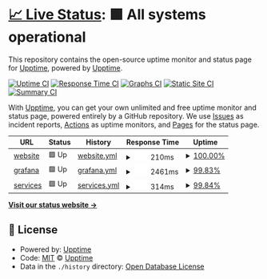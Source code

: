 # [📈 Live Status](https://upptime.github.io/upptime): <!--live status--> **🟩 All systems operational**

This repository contains the open-source uptime monitor and status page for [Upptime](https://upptime.js.org), powered by [Upptime](https://github.com/upptime/upptime).

[![Uptime CI](https://github.com/upptime/upptime/workflows/Uptime%20CI/badge.svg)](https://github.com/upptime/upptime/actions?query=workflow%3A%22Uptime+CI%22)
[![Response Time CI](https://github.com/upptime/upptime/workflows/Response%20Time%20CI/badge.svg)](https://github.com/upptime/upptime/actions?query=workflow%3A%22Response+Time+CI%22)
[![Graphs CI](https://github.com/upptime/upptime/workflows/Graphs%20CI/badge.svg)](https://github.com/upptime/upptime/actions?query=workflow%3A%22Graphs+CI%22)
[![Static Site CI](https://github.com/upptime/upptime/workflows/Static%20Site%20CI/badge.svg)](https://github.com/upptime/upptime/actions?query=workflow%3A%22Static+Site+CI%22)
[![Summary CI](https://github.com/upptime/upptime/workflows/Summary%20CI/badge.svg)](https://github.com/upptime/upptime/actions?query=workflow%3A%22Summary+CI%22)

With [Upptime](https://upptime.js.org), you can get your own unlimited and free uptime monitor and status page, powered entirely by a GitHub repository. We use [Issues](https://github.com/upptime/upptime/issues) as incident reports, [Actions](https://github.com/upptime/upptime/actions) as uptime monitors, and [Pages](https://upptime.github.io/upptime) for the status page.

<!--start: status pages-->
<!-- This summary is generated by Upptime (https://github.com/upptime/upptime) -->
<!-- Do not edit this manually, your changes will be overwritten -->
<!-- prettier-ignore -->
| URL | Status | History | Response Time | Uptime |
| --- | ------ | ------- | ------------- | ------ |
| <img alt="" src="https://icons.duckduckgo.com/ip3/www.k8s.it.ico" height="13"> [website](https://www.k8s.it) | 🟩 Up | [website.yml](https://github.com/lorenzogirardi/status/commits/HEAD/history/website.yml) | <details><summary><img alt="Response time graph" src="./graphs/website/response-time-week.png" height="20"> 210ms</summary><br><a href="https://status.k8s.it/history/website"><img alt="Response time 242" src="https://img.shields.io/endpoint?url=https%3A%2F%2Fraw.githubusercontent.com%2Florenzogirardi%2Fstatus%2FHEAD%2Fapi%2Fwebsite%2Fresponse-time.json"></a><br><a href="https://status.k8s.it/history/website"><img alt="24-hour response time 154" src="https://img.shields.io/endpoint?url=https%3A%2F%2Fraw.githubusercontent.com%2Florenzogirardi%2Fstatus%2FHEAD%2Fapi%2Fwebsite%2Fresponse-time-day.json"></a><br><a href="https://status.k8s.it/history/website"><img alt="7-day response time 210" src="https://img.shields.io/endpoint?url=https%3A%2F%2Fraw.githubusercontent.com%2Florenzogirardi%2Fstatus%2FHEAD%2Fapi%2Fwebsite%2Fresponse-time-week.json"></a><br><a href="https://status.k8s.it/history/website"><img alt="30-day response time 205" src="https://img.shields.io/endpoint?url=https%3A%2F%2Fraw.githubusercontent.com%2Florenzogirardi%2Fstatus%2FHEAD%2Fapi%2Fwebsite%2Fresponse-time-month.json"></a><br><a href="https://status.k8s.it/history/website"><img alt="1-year response time 244" src="https://img.shields.io/endpoint?url=https%3A%2F%2Fraw.githubusercontent.com%2Florenzogirardi%2Fstatus%2FHEAD%2Fapi%2Fwebsite%2Fresponse-time-year.json"></a></details> | <details><summary><a href="https://status.k8s.it/history/website">100.00%</a></summary><a href="https://status.k8s.it/history/website"><img alt="All-time uptime 99.97%" src="https://img.shields.io/endpoint?url=https%3A%2F%2Fraw.githubusercontent.com%2Florenzogirardi%2Fstatus%2FHEAD%2Fapi%2Fwebsite%2Fuptime.json"></a><br><a href="https://status.k8s.it/history/website"><img alt="24-hour uptime 100.00%" src="https://img.shields.io/endpoint?url=https%3A%2F%2Fraw.githubusercontent.com%2Florenzogirardi%2Fstatus%2FHEAD%2Fapi%2Fwebsite%2Fuptime-day.json"></a><br><a href="https://status.k8s.it/history/website"><img alt="7-day uptime 100.00%" src="https://img.shields.io/endpoint?url=https%3A%2F%2Fraw.githubusercontent.com%2Florenzogirardi%2Fstatus%2FHEAD%2Fapi%2Fwebsite%2Fuptime-week.json"></a><br><a href="https://status.k8s.it/history/website"><img alt="30-day uptime 100.00%" src="https://img.shields.io/endpoint?url=https%3A%2F%2Fraw.githubusercontent.com%2Florenzogirardi%2Fstatus%2FHEAD%2Fapi%2Fwebsite%2Fuptime-month.json"></a><br><a href="https://status.k8s.it/history/website"><img alt="1-year uptime 99.96%" src="https://img.shields.io/endpoint?url=https%3A%2F%2Fraw.githubusercontent.com%2Florenzogirardi%2Fstatus%2FHEAD%2Fapi%2Fwebsite%2Fuptime-year.json"></a></details>
| <img alt="" src="https://icons.duckduckgo.com/ip3/services.k8s.it.ico" height="13"> [grafana](https://services.k8s.it/grafana/?orgId=2) | 🟩 Up | [grafana.yml](https://github.com/lorenzogirardi/status/commits/HEAD/history/grafana.yml) | <details><summary><img alt="Response time graph" src="./graphs/grafana/response-time-week.png" height="20"> 2461ms</summary><br><a href="https://status.k8s.it/history/grafana"><img alt="Response time 749" src="https://img.shields.io/endpoint?url=https%3A%2F%2Fraw.githubusercontent.com%2Florenzogirardi%2Fstatus%2FHEAD%2Fapi%2Fgrafana%2Fresponse-time.json"></a><br><a href="https://status.k8s.it/history/grafana"><img alt="24-hour response time 594" src="https://img.shields.io/endpoint?url=https%3A%2F%2Fraw.githubusercontent.com%2Florenzogirardi%2Fstatus%2FHEAD%2Fapi%2Fgrafana%2Fresponse-time-day.json"></a><br><a href="https://status.k8s.it/history/grafana"><img alt="7-day response time 2461" src="https://img.shields.io/endpoint?url=https%3A%2F%2Fraw.githubusercontent.com%2Florenzogirardi%2Fstatus%2FHEAD%2Fapi%2Fgrafana%2Fresponse-time-week.json"></a><br><a href="https://status.k8s.it/history/grafana"><img alt="30-day response time 1270" src="https://img.shields.io/endpoint?url=https%3A%2F%2Fraw.githubusercontent.com%2Florenzogirardi%2Fstatus%2FHEAD%2Fapi%2Fgrafana%2Fresponse-time-month.json"></a><br><a href="https://status.k8s.it/history/grafana"><img alt="1-year response time 799" src="https://img.shields.io/endpoint?url=https%3A%2F%2Fraw.githubusercontent.com%2Florenzogirardi%2Fstatus%2FHEAD%2Fapi%2Fgrafana%2Fresponse-time-year.json"></a></details> | <details><summary><a href="https://status.k8s.it/history/grafana">99.83%</a></summary><a href="https://status.k8s.it/history/grafana"><img alt="All-time uptime 99.17%" src="https://img.shields.io/endpoint?url=https%3A%2F%2Fraw.githubusercontent.com%2Florenzogirardi%2Fstatus%2FHEAD%2Fapi%2Fgrafana%2Fuptime.json"></a><br><a href="https://status.k8s.it/history/grafana"><img alt="24-hour uptime 100.00%" src="https://img.shields.io/endpoint?url=https%3A%2F%2Fraw.githubusercontent.com%2Florenzogirardi%2Fstatus%2FHEAD%2Fapi%2Fgrafana%2Fuptime-day.json"></a><br><a href="https://status.k8s.it/history/grafana"><img alt="7-day uptime 99.83%" src="https://img.shields.io/endpoint?url=https%3A%2F%2Fraw.githubusercontent.com%2Florenzogirardi%2Fstatus%2FHEAD%2Fapi%2Fgrafana%2Fuptime-week.json"></a><br><a href="https://status.k8s.it/history/grafana"><img alt="30-day uptime 97.83%" src="https://img.shields.io/endpoint?url=https%3A%2F%2Fraw.githubusercontent.com%2Florenzogirardi%2Fstatus%2FHEAD%2Fapi%2Fgrafana%2Fuptime-month.json"></a><br><a href="https://status.k8s.it/history/grafana"><img alt="1-year uptime 99.20%" src="https://img.shields.io/endpoint?url=https%3A%2F%2Fraw.githubusercontent.com%2Florenzogirardi%2Fstatus%2FHEAD%2Fapi%2Fgrafana%2Fuptime-year.json"></a></details>
| <img alt="" src="https://icons.duckduckgo.com/ip3/services.k8s.it.ico" height="13"> [services](https://services.k8s.it/) | 🟩 Up | [services.yml](https://github.com/lorenzogirardi/status/commits/HEAD/history/services.yml) | <details><summary><img alt="Response time graph" src="./graphs/services/response-time-week.png" height="20"> 314ms</summary><br><a href="https://status.k8s.it/history/services"><img alt="Response time 419" src="https://img.shields.io/endpoint?url=https%3A%2F%2Fraw.githubusercontent.com%2Florenzogirardi%2Fstatus%2FHEAD%2Fapi%2Fservices%2Fresponse-time.json"></a><br><a href="https://status.k8s.it/history/services"><img alt="24-hour response time 396" src="https://img.shields.io/endpoint?url=https%3A%2F%2Fraw.githubusercontent.com%2Florenzogirardi%2Fstatus%2FHEAD%2Fapi%2Fservices%2Fresponse-time-day.json"></a><br><a href="https://status.k8s.it/history/services"><img alt="7-day response time 314" src="https://img.shields.io/endpoint?url=https%3A%2F%2Fraw.githubusercontent.com%2Florenzogirardi%2Fstatus%2FHEAD%2Fapi%2Fservices%2Fresponse-time-week.json"></a><br><a href="https://status.k8s.it/history/services"><img alt="30-day response time 289" src="https://img.shields.io/endpoint?url=https%3A%2F%2Fraw.githubusercontent.com%2Florenzogirardi%2Fstatus%2FHEAD%2Fapi%2Fservices%2Fresponse-time-month.json"></a><br><a href="https://status.k8s.it/history/services"><img alt="1-year response time 453" src="https://img.shields.io/endpoint?url=https%3A%2F%2Fraw.githubusercontent.com%2Florenzogirardi%2Fstatus%2FHEAD%2Fapi%2Fservices%2Fresponse-time-year.json"></a></details> | <details><summary><a href="https://status.k8s.it/history/services">99.84%</a></summary><a href="https://status.k8s.it/history/services"><img alt="All-time uptime 99.19%" src="https://img.shields.io/endpoint?url=https%3A%2F%2Fraw.githubusercontent.com%2Florenzogirardi%2Fstatus%2FHEAD%2Fapi%2Fservices%2Fuptime.json"></a><br><a href="https://status.k8s.it/history/services"><img alt="24-hour uptime 100.00%" src="https://img.shields.io/endpoint?url=https%3A%2F%2Fraw.githubusercontent.com%2Florenzogirardi%2Fstatus%2FHEAD%2Fapi%2Fservices%2Fuptime-day.json"></a><br><a href="https://status.k8s.it/history/services"><img alt="7-day uptime 99.84%" src="https://img.shields.io/endpoint?url=https%3A%2F%2Fraw.githubusercontent.com%2Florenzogirardi%2Fstatus%2FHEAD%2Fapi%2Fservices%2Fuptime-week.json"></a><br><a href="https://status.k8s.it/history/services"><img alt="30-day uptime 97.84%" src="https://img.shields.io/endpoint?url=https%3A%2F%2Fraw.githubusercontent.com%2Florenzogirardi%2Fstatus%2FHEAD%2Fapi%2Fservices%2Fuptime-month.json"></a><br><a href="https://status.k8s.it/history/services"><img alt="1-year uptime 99.23%" src="https://img.shields.io/endpoint?url=https%3A%2F%2Fraw.githubusercontent.com%2Florenzogirardi%2Fstatus%2FHEAD%2Fapi%2Fservices%2Fuptime-year.json"></a></details>

<!--end: status pages-->

[**Visit our status website →**](https://upptime.github.io/upptime)

## 📄 License

- Powered by: [Upptime](https://github.com/upptime/upptime)
- Code: [MIT](./LICENSE) © [Upptime](https://upptime.js.org)
- Data in the `./history` directory: [Open Database License](https://opendatacommons.org/licenses/odbl/1-0/)
